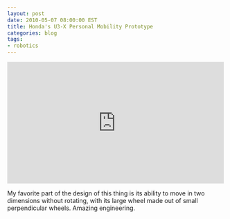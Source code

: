 ```yaml
---
layout: post
date: 2010-05-07 08:00:00 EST
title: Honda's U3-X Personal Mobility Prototype
categories: blog
tags:
- robotics
---
```


<iframe width="500" height="281" src="http://www.youtube.com/embed/cuIJRsAuCHQ?rel=0" frameborder="0">Mobility Prototype</iframe>

My favorite part of the design of this thing is its ability to move in two dimensions without rotating, with its large wheel made out of small perpendicular wheels.  Amazing engineering.